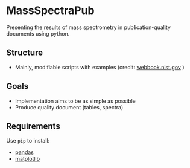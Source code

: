 # MassSpectraPub
Presenting the results of mass spectrometry in publication-quality documents using python.

## Structure

* Mainly, modifiable scripts with examples (credit: [webbook.nist.gov](https://webbook.nist.gov/ "webbook.nist.gov") )


## Goals 

* Implementation aims to be as simple as possible
* Produce quality document (tables, spectra)


## Requirements

Use <code>pip</code> to install:

* [pandas](https://pandas.pydata.org/ "pandas")
* [matplotlib](https://matplotlib.org/ "matplotlib")
